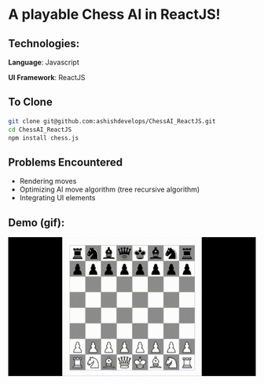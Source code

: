 # A playable Chess AI in ReactJS!
## Technologies:
<b>Language</b>: Javascript

<b>UI Framework</b>: ReactJS

## To Clone

```bash
git clone git@github.com:ashishdevelops/ChessAI_ReactJS.git
cd ChessAI_ReactJS
npm install chess.js
```

## Problems Encountered
* Rendering moves
* Optimizing AI move algorithm (tree recursive algorithm)
* Integrating UI elements

## Demo (gif):
![chess ai demo](demo.gif)
